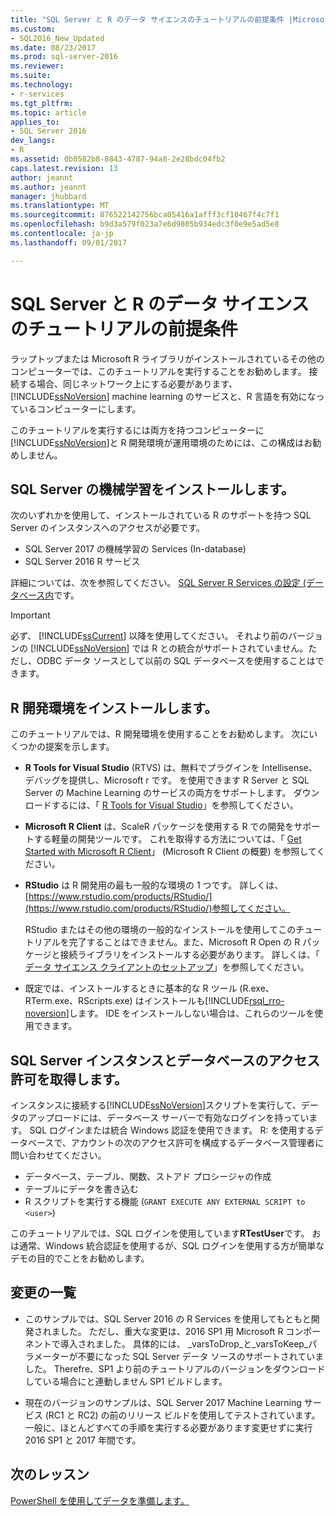 ```yaml
---
title: "SQL Server と R のデータ サイエンスのチュートリアルの前提条件 |Microsoft ドキュメント"
ms.custom:
- SQL2016_New_Updated
ms.date: 08/23/2017
ms.prod: sql-server-2016
ms.reviewer: 
ms.suite: 
ms.technology:
- r-services
ms.tgt_pltfrm: 
ms.topic: article
applies_to:
- SQL Server 2016
dev_langs:
- R
ms.assetid: 0b0582b8-8843-4787-94a8-2e28bdc04fb2
caps.latest.revision: 13
author: jeannt
ms.author: jeannt
manager: jhubbard
ms.translationtype: MT
ms.sourcegitcommit: 876522142756bca05416a1afff3cf10467f4c7f1
ms.openlocfilehash: b9d3a579f023a7e6d9805b934edc3f0e9e5ad5e8
ms.contentlocale: ja-jp
ms.lasthandoff: 09/01/2017

---
```

# <a name="prerequisites-for-the-data-science-walkthrough-for-sql-server-and-r"></a>SQL Server と R のデータ サイエンスのチュートリアルの前提条件

ラップトップまたは Microsoft R ライブラリがインストールされているその他のコンピューターでは、このチュートリアルを実行することをお勧めします。 接続する場合、同じネットワーク上にする必要があります、 [!INCLUDE[ssNoVersion](../../includes/ssnoversion-md.md)] machine learning のサービスと、R 言語を有効になっているコンピューターにします。

このチュートリアルを実行するには両方を持つコンピューターに[!INCLUDE[ssNoVersion](../../includes/ssnoversion-md.md)]と R 開発環境が運用環境のためには、この構成はお勧めしません。

## <a name="install-machine-learning-for-sql-server"></a>SQL Server の機械学習をインストールします。

次のいずれかを使用して、インストールされている R のサポートを持つ SQL Server のインスタンスへのアクセスが必要です。

+ SQL Server 2017 の機械学習の Services (In-database)
+ SQL Server 2016 R サービス

詳細については、次を参照してください。 [SQL Server R Services の設定 (データベース内](../r/set-up-sql-server-r-services-in-database.md)です。

> [!IMPORTANT]
> 必ず、 [!INCLUDE[ssCurrent](../../includes/sscurrent-md.md)] 以降を使用してください。 それより前のバージョンの [!INCLUDE[ssNoVersion](../../includes/ssnoversion-md.md)] では R との統合がサポートされていません。ただし、ODBC データ ソースとして以前の SQL データベースを使用することはできます。

## <a name="install-an-r-development-environment"></a>R 開発環境をインストールします。

このチュートリアルでは、R 開発環境を使用することをお勧めします。 次にいくつかの提案を示します。

- **R Tools for Visual Studio** (RTVS) は、無料でプラグインを Intellisense、デバッグを提供し、Microsoft r です。 を使用できます R Server と SQL Server の Machine Learning のサービスの両方をサポートします。 ダウンロードするには、「 [R Tools for Visual Studio](https://www.visualstudio.com/features/rtvs-vs.aspx)」を参照してください。

- **Microsoft R Client** は、ScaleR パッケージを使用する R での開発をサポートする軽量の開発ツールです。 これを取得する方法については、「 [Get Started with Microsoft R Client](https://msdn.microsoft.com/microsoft-r/r-client-get-started)」 (Microsoft R Client の概要) を参照してください。

- **RStudio** は R 開発用の最も一般的な環境の 1 つです。 詳しくは、 [https://www.rstudio.com/products/RStudio/](https://www.rstudio.com/products/RStudio/)参照してください。

    RStudio またはその他の環境の一般的なインストールを使用してこのチュートリアルを完了することはできません。また、Microsoft R Open の R パッケージと接続ライブラリをインストールする必要があります。 詳しくは、「 [データ サイエンス クライアントのセットアップ](../r/set-up-a-data-science-client.md)」を参照してください。

- 既定では、インストールするときに基本的な R ツール (R.exe、RTerm.exe、RScripts.exe) はインストールも[!INCLUDE[rsql_rro-noversion](../../includes/rsql-rro-noversion-md.md)]します。 IDE をインストールしない場合は、これらのツールを使用できます。

## <a name="get-permissions-on-the-sql-server-instance-and-database"></a>SQL Server インスタンスとデータベースのアクセス許可を取得します。

インスタンスに接続する[!INCLUDE[ssNoVersion](../../includes/ssnoversion-md.md)]スクリプトを実行して、データのアップロードには、データベース サーバーで有効なログインを持っています。  SQL ログインまたは統合 Windows 認証を使用できます。 R: を使用するデータベースで、アカウントの次のアクセス許可を構成するデータベース管理者に問い合わせてください。

- データベース、テーブル、関数、ストアド プロシージャの作成
- テーブルにデータを書き込む
- R スクリプトを実行する機能 (`GRANT EXECUTE ANY EXTERNAL SCRIPT to <user>`)

このチュートリアルでは、SQL ログインを使用しています**RTestUser**です。 おは通常、Windows 統合認証を使用するが、SQL ログインを使用する方が簡単なデモの目的でことをお勧めします。

## <a name="change-list"></a>変更の一覧

+ このサンプルでは、SQL Server 2016 の R Services を使用してもともと開発されました。 ただし、重大な変更は、2016 SP1 用 Microsoft R コンポーネントで導入されました。 具体的には、 _varsToDrop_と_varsToKeep_パラメーターが不要になった SQL Server データ ソースのサポートされていました。 Therefre、SP1 より前のチュートリアルのバージョンをダウンロードしている場合にと連動しません SP1 ビルドします。

+ 現在のバージョンのサンプルは、SQL Server 2017 Machine Learning サービス (RC1 と RC2) の前のリリース ビルドを使用してテストされています。 一般に、ほとんどすべての手順を実行する必要があります変更せずに実行 2016 SP1 と 2017 年間です。

## <a name="next-lesson"></a>次のレッスン

[PowerShell を使用してデータを準備します。](/walkthrough-prepare-the-data.md)


